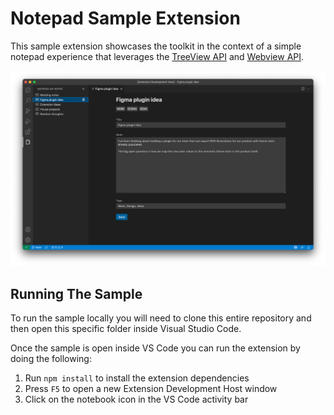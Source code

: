 # Notepad Sample Extension

This sample extension showcases the toolkit in the context of a simple notepad experience that leverages the [TreeView API](https://code.visualstudio.com/api/extension-guides/tree-view) and [Webview API](https://code.visualstudio.com/api/extension-guides/webview).

![A screenshot of the sample extension.](./assets/notepad-screenshot.png)

## Running The Sample

To run the sample locally you will need to clone this entire repository and then open this specific folder inside Visual Studio Code.

Once the sample is open inside VS Code you can run the extension by doing the following:

1. Run `npm install` to install the extension dependencies
2. Press `F5` to open a new Extension Development Host window
3. Click on the notebook icon in the VS Code activity bar
